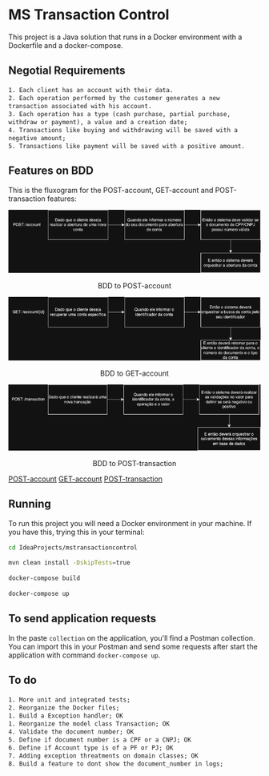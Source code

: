 
# MS Transaction Control

This project is a Java solution that runs in a Docker environment with a Dockerfile and a docker-compose.

## Negotial Requirements

```text
1. Each client has an account with their data.
2. Each operation performed by the customer generates a new transaction associated with his account.
3. Each operation has a type (cash purchase, partial purchase, withdraw or payment), a value and a creation date;
4. Transactions like buying and withdrawing will be saved with a negative amount;
5. Transactions like payment will be saved with a positive amount.
```

## Features on BDD

This is the fluxogram for the POST-account, GET-account and POST-transaction features:

<div align="center">
    <img src="./doc/post-account.png" alt="BDD to POST-account">
    <p>BDD to POST-account</p>
</div>

<div align="center">
    <img src="./doc/get-account.png" alt="BDD to GET-account">
    <p>BDD to GET-account</p>
</div>

<div align="center">
    <img src="./doc/post-transaction.png" alt="BDD to POST-transaction">
    <p>BDD to POST-transaction</p>
</div>

[POST-account](./doc/post-account.png)
[GET-account](./doc/get-account.png)
[POST-transaction](./doc/post-transaction.png)

## Running

To run this project you will need a Docker environment in your machine. If you have this, trying this in your terminal:

```bash
cd IdeaProjects/mstransactioncontrol
```

```bash
mvn clean install -DskipTests=true
```

```bash
docker-compose build
```

```bash
docker-compose up
```

## To send application requests

In the paste `collection` on the application, you'll find a Postman collection. You can import this in your Postman and send some requests after start the application with command `docker-compose up`.

## To do

```text
1. More unit and integrated tests;
2. Reorganize the Docker files;
1. Build a Exception handler; OK
1. Reorganize the model class Transaction; OK
4. Validate the document number; OK
5. Define if document number is a CPF or a CNPJ; OK
6. Define if Account type is of a PF or PJ; OK
7. Adding exception threatments on domain classes; OK
8. Build a feature to dont show the document_number in logs;
```